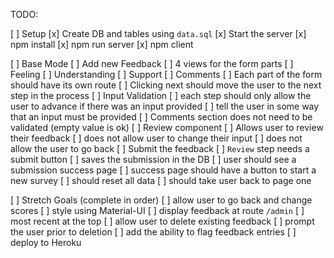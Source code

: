 TODO:

[ ] Setup
    [x] Create DB and tables using `data.sql`
    [x] Start the server
    [x] npm install
    [x] npm run server
    [x] npm client

[ ] Base Mode
    [ ] Add new Feedback
        [ ] 4 views for the form parts
            [ ] Feeling
            [ ] Understanding
            [ ] Support
            [ ] Comments
            [ ] Each part of the form should have its own route
            [ ] Clicking next should move the user to the next step in the process
    [ ] Input Validation
        [ ] each step should only allow the user to advance if there was an input provided
        [ ] tell the user in some way that an input must be provided
        [ ] Comments section does not need to be validated (empty value is ok)
    [ ] Review component
        [ ] Allows user to review their feedback
        [ ] does not allow user to change their input
        [ ] does not allow the user to go back
    [ ] Submit the feedback
        [ ] `Review` step needs a submit button
            [ ] saves the submission in the DB
        [ ] user should see a submission success page
        [ ] success page should have a button to start a new survey
            [ ] should reset all data 
            [ ] should take user back to page one

[ ] Stretch Goals (complete in order)
    [ ] allow user to go back and change scores
    [ ] style using Material-UI
    [ ] display feedback at route `/admin`
        [ ] most recent at the top
        [ ] allow user to delete existing feedback
        [ ] prompt the user prior to deletion
        [ ] add the ability to flag feedback entries
    [ ] deploy to Heroku

